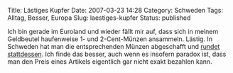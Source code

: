 Title: Lästiges Kupfer
Date: 2007-03-23 14:28
Category: Schweden
Tags: Alltag, Besser, Europa
Slug: laestiges-kupfer
Status: published

Ich bin gerade im Euroland und wieder fällt mir auf, dass sich in meinem
Geldbeutel haufenweise 1- und 2-Cent-Münzen ansammeln. Lästig. In
Schweden hat man die entsprechenden Münzen abgeschafft und [rundet
stattdessen](http://www.fiket.de/2006/07/25/rundungsfehler/). Ich finde
das besser, auch wenn es insofern paradox ist, dass man den Preis eines
Artikels eigentlich gar nicht exakt bezahlen kann.

